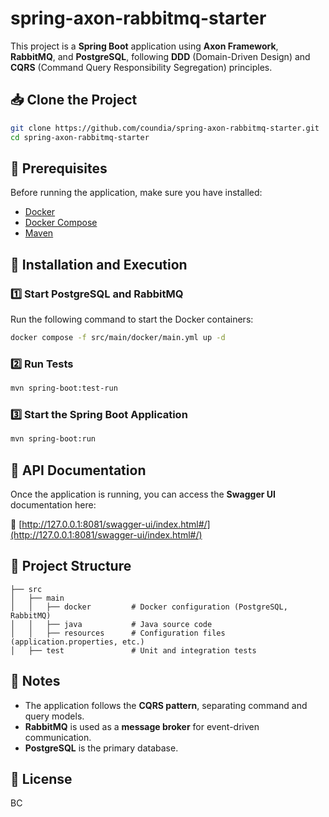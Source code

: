 # spring-axon-rabbitmq-starter

This project is a **Spring Boot** application using **Axon Framework**, **RabbitMQ**, and **PostgreSQL**, following **DDD** (Domain-Driven Design) and **CQRS** (Command Query Responsibility Segregation) principles.

## 📥 Clone the Project

```sh
git clone https://github.com/coundia/spring-axon-rabbitmq-starter.git
cd spring-axon-rabbitmq-starter
```

## 📌 Prerequisites

Before running the application, make sure you have installed:

- [Docker](https://www.docker.com/)
- [Docker Compose](https://docs.docker.com/compose/)
- [Maven](https://maven.apache.org/)

## 🚀 Installation and Execution

### 1️⃣ Start PostgreSQL and RabbitMQ

Run the following command to start the Docker containers:

```sh
docker compose -f src/main/docker/main.yml up -d
```

### 2️⃣ Run Tests

```sh
mvn spring-boot:test-run
```

### 3️⃣ Start the Spring Boot Application

```sh
mvn spring-boot:run
```

## 📡 API Documentation

Once the application is running, you can access the **Swagger UI** documentation here:

🔗 [http://127.0.0.1:8081/swagger-ui/index.html#/](http://127.0.0.1:8081/swagger-ui/index.html#/)

## 📁 Project Structure

```
├── src
│   ├── main
│   │   ├── docker         # Docker configuration (PostgreSQL, RabbitMQ)
│   │   ├── java           # Java source code
│   │   ├── resources      # Configuration files (application.properties, etc.)
│   ├── test               # Unit and integration tests
```

## 🔹 Notes

- The application follows the **CQRS pattern**, separating command and query models.
- **RabbitMQ** is used as a **message broker** for event-driven communication.
- **PostgreSQL** is the primary database.

## 📜 License

BC
